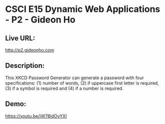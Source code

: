 # CSCI E15 Dynamic Web Applications - P2 - Gideon Ho

## Live URL:
<http://p2.gideonho.com>

## Description:
This XKCD Password Generator can generate a password with four specifications: (1) number of words, (2) if uppercase first letter is required, (3) if a symbol is required and (4) if a number is required.

## Demo:
<https://youtu.be/jW78ldOvYXI>